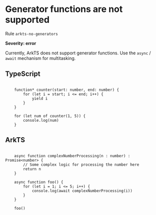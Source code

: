 #  Generator functions are not supported

Rule ``arkts-no-generators``

**Severity: error**

Currently, ArkTS does not support generator functions.
Use the ``async`` / ``await`` mechanism for multitasking.


## TypeScript


```

    function* counter(start: number, end: number) {
        for (let i = start; i <= end; i++) {
            yield i
        }
    }

    for (let num of counter(1, 5)) {
        console.log(num)
    }

```

## ArkTS


```

    async function complexNumberProcessing(n : number) : Promise<number> {
        // Some complex logic for processing the number here
        return n
    }

    async function foo() {
        for (let i = 1; i <= 5; i++) {
            console.log(await complexNumberProcessing(i))
        }
    }

    foo()

```


